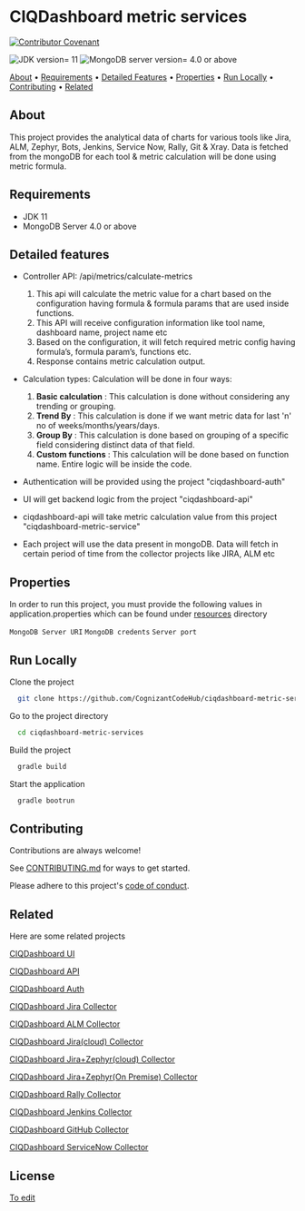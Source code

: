 
# CIQDashboard metric services

[![Contributor Covenant](https://img.shields.io/badge/Contributor%20Covenant-2.1-4baaaa.svg?style=flat-square)](CODE_OF_CONDUCT.md)

![JDK version= 11](https://img.shields.io/badge/JDK-11-brightgreen?style=flat-square)
![MongoDB server version= 4.0 or above](https://img.shields.io/badge/MongoDB_Server-4.0_or_above-brightgreen?style=flat-square)

[About](#about) • [Requirements](#requirements)  • [Detailed Features](#detailed-features) • [Properties](#properties) • [Run Locally](#run-locally) • [Contributing](#contributing) • [Related](#related)


## About
This project provides the analytical data of charts for various tools like Jira, ALM, Zephyr, Bots, Jenkins, Service Now, Rally, Git & Xray. Data is fetched from the mongoDB for each tool & metric calculation will be done using metric formula.

## Requirements

- JDK 11
- MongoDB Server 4.0 or above


## Detailed features

- Controller API: /api/metrics/calculate-metrics
  1. This api will calculate the metric value for a chart based on the configuration having formula & formula params that are used inside functions.
  2. This API will receive configuration information like tool name, dashboard name, project name etc
  3. Based on the configuration, it will fetch required metric config having formula’s, formula param’s, functions etc.
  4. Response contains metric calculation output.

- Calculation types:
  Calculation will be done in four ways:
  1. <b>Basic calculation</b> : This calculation is done without considering any trending or grouping.
  2. <b>Trend By</b> : This calculation is done if we want metric data for last 'n' no of weeks/months/years/days.
  3. <b>Group By</b> : This calculation is done based on grouping of a specific field considering distinct data of that field.
  4. <b>Custom functions</b> : This calculation will be done based on function name. Entire logic will be inside the code.

- Authentication will be provided using the project "ciqdashboard-auth"
- UI will get backend logic from the project "ciqdashboard-api"
- ciqdashboard-api will take metric calculation value from this project "ciqdashboard-metric-service" 
- Each project will use the data present in mongoDB. Data will fetch in certain period of time from the collector projects like JIRA, ALM etc



## Properties

In order to run this project, you must provide the following values in application.properties which can be found under [resources](src/main/resources) directory

`MongoDB Server URI`
`MongoDB credents`
`Server port`


## Run Locally

Clone the project

```bash
  git clone https://github.com/CognizantCodeHub/ciqdashboard-metric-services.git
```

Go to the project directory

```bash
  cd ciqdashboard-metric-services
```

Build the project

```bash
  gradle build
```

Start the application

```bash
  gradle bootrun
```

## Contributing

Contributions are always welcome!

See [CONTRIBUTING.md](CONTRIBUTING.md) for ways to get started.

Please adhere to this project's [code of conduct](CODE_OF_CONDUCT.md).

## Related

Here are some related projects

[CIQDashboard UI](https://github.com/CognizantCodeHub/ciqdashboard-ui)

[CIQDashboard API](https://github.com/CognizantCodeHub/ciqdashboard-api)

[CIQDashboard Auth](https://github.com/CognizantCodeHub/ciqdashboard-auth)

[CIQDashboard Jira Collector](https://github.com/CognizantCodeHub/ciqdashboard-collector-jira)

[CIQDashboard ALM Collector](https://github.com/CognizantCodeHub/ciqdashboard-collector-alm)

[CIQDashboard Jira(cloud) Collector](https://github.com/CognizantCodeHub/IPR000025_ciqdashboard-collector-jira-cloud)

[CIQDashboard Jira+Zephyr(cloud) Collector](https://github.com/CognizantCodeHub/ciqdashboard-collector-jira-zephyr-cloud)

[CIQDashboard Jira+Zephyr(On Premise) Collector](https://github.com/CognizantCodeHub/ciqdashboard-collector-jira-zephyr)

[CIQDashboard Rally Collector](https://github.com/CognizantCodeHub/ciqdashboard-collector-rally)

[CIQDashboard Jenkins Collector](https://github.com/CognizantCodeHub/ciqdashboard-collector-jenkins)

[CIQDashboard GitHub Collector](https://github.com/CognizantCodeHub/ciqdashboard-collector-github)

[CIQDashboard ServiceNow Collector](https://github.com/CognizantCodeHub/IPR000025_ciqdashboard-collector-servicenow)

## License

[To edit](https://choosealicense.com/licenses/)